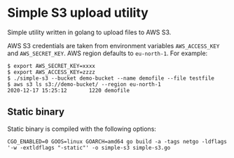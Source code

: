 # Simple S3 upload utility

Simple utility written in golang to upload files to AWS S3.

AWS S3 credentials are taken from environment variables `AWS_ACCESS_KEY` and `AWS_SECRET_KEY`.  AWS region defaults to `eu-north-1`.  For example:

````
$ export AWS_SECRET_KEY=xxxx
$ export AWS_ACCESS_KEY=zzzz
$ ./simple-s3 --bucket demo-bucket --name demofile --file testfile
$ aws s3 ls s3://demo-bucket/ --region eu-north-1
2020-12-17 15:25:12       1220 demofile
````

## Static binary

Static binary is compiled with the following options:

````
CGO_ENABLED=0 GOOS=linux GOARCH=amd64 go build -a -tags netgo -ldflags '-w -extldflags "-static"' -o simple-s3 simple-s3.go
````

